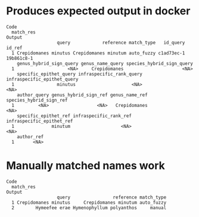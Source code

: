 # Produces expected output in docker

    Code
      match_res
    Output
                       query            reference match_type   id_query     id_ref
      1 Crepidomanes minutus Crepidomanes minutum auto_fuzzy c1ad73ec-1 19b861c8-1
        genus_hybrid_sign_query genus_name_query species_hybrid_sign_query
      1                    <NA>     Crepidomanes                      <NA>
        specific_epithet_query infraspecific_rank_query infraspecific_epithet_query
      1                minutus                     <NA>                        <NA>
        author_query genus_hybrid_sign_ref genus_name_ref species_hybrid_sign_ref
      1         <NA>                  <NA>   Crepidomanes                    <NA>
        specific_epithet_ref infraspecific_rank_ref infraspecific_epithet_ref
      1              minutum                   <NA>                      <NA>
        author_ref
      1       <NA>

# Manually matched names work

    Code
      match_res
    Output
                       query                reference match_type
      1 Crepidomanes minutus     Crepidomanes minutum auto_fuzzy
      2        Hymeefee erae Hymenophyllum polyanthos     manual

